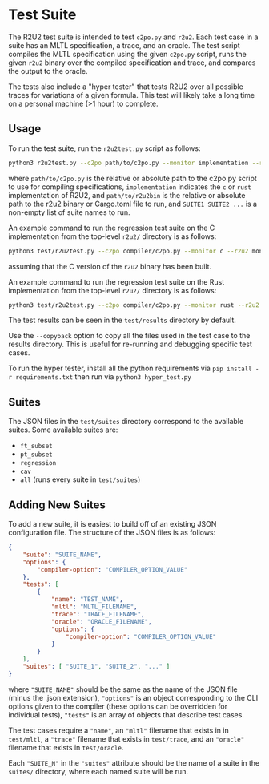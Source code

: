 # Test Suite

The R2U2 test suite is intended to test `c2po.py` and `r2u2`. Each test case in a suite has an MLTL
specification, a trace, and an oracle. The test script compiles the MLTL specification using the
given `c2po.py` script, runs the given `r2u2` binary over the compiled specification and trace, and
compares the output to the oracle.

The tests also include a "hyper tester" that tests R2U2 over all possible traces for variations of a
given formula. This test will likely take a long time on a personal machine (>1 hour) to complete.

## Usage

To run the test suite, run the `r2u2test.py` script as follows:
```bash
python3 r2u2test.py --c2po path/to/c2po.py --monitor implementation --r2u2 path/to/r2u2bin SUITE1 SUITE2 ...
```
where `path/to/c2po.py` is the relative or absolute path to the c2po.py script to use for compiling
specifications, `implementation` indicates the `c` or `rust` implementation of R2U2, and `path/to/r2u2bin` is the relative or absolute path to the r2u2 binary or Cargo.toml file to run, and
`SUITE1 SUITE2 ...` is a non-empty list of suite names to run.

An example command to run the regression test suite on the C implementation from the top-level `r2u2/` directory is as
follows:
```bash
python3 test/r2u2test.py --c2po compiler/c2po.py --monitor c --r2u2 monitors/c/build/r2u2 regression
```
assuming that the C version of the `r2u2` binary has been built.

An example command to run the regression test suite on the Rust implementation from the top-level `r2u2/` directory is as
follows:
```bash
python3 test/r2u2test.py --c2po compiler/c2po.py --monitor rust --r2u2 monitors/rust/r2u2_cli/Cargo.toml regression
```
The test results can be seen in the `test/results` directory by default.

Use the `--copyback` option to copy all the files used in the test case to the results directory.
This is useful for re-running and debugging specific test cases.

To run the hyper tester, install all the python requirements via `pip install -r requirements.txt`
then run via `python3 hyper_test.py`

## Suites

The JSON files in the `test/suites` directory correspond to the available suites. Some available
suites are:
- `ft_subset`
- `pt_subset`
- `regression`
- `cav`
- `all` (runs every suite in `test/suites`)

## Adding New Suites

To add a new suite, it is easiest to build off of an existing JSON configuration file. The structure
of the JSON files is as follows:

```json
{
    "suite": "SUITE_NAME",
    "options": {
        "compiler-option": "COMPILER_OPTION_VALUE"
    },
    "tests": [
        {
            "name": "TEST_NAME",
            "mltl": "MLTL_FILENAME",
            "trace": "TRACE_FILENAME",
            "oracle": "ORACLE_FILENAME",
            "options": {
                "compiler-option": "COMPILER_OPTION_VALUE"
            }
        }
    ],
    "suites": [ "SUITE_1", "SUITE_2", "..." ]
}
```

where `"SUITE_NAME"` should be the same as the name of the JSON file (minus the .json extension),
`"options"` is an object corresponding to the CLI options given to the compiler (these options can
be overridden for individual tests), `"tests"` is an array of objects that describe test cases. 

The test cases require a `"name"`, an `"mltl"` filename that exists in in `test/mltl`, a `"trace"`
filename that exists in `test/trace`, and an `"oracle"` filename that exists in `test/oracle`.

Each `"SUITE_N"` in the `"suites"` attribute should be the name of a suite in the `suites/`
directory, where each named suite will be run.